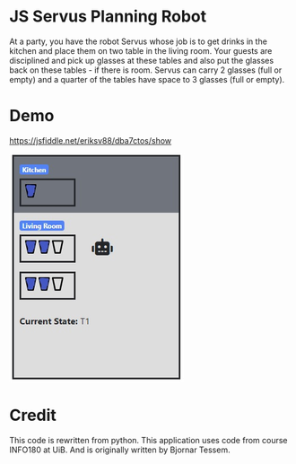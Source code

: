 

# JS Servus Planning Robot
At a party, you have the robot Servus whose job is to get drinks in the kitchen and place them on two
table in the living room. Your guests are disciplined and pick up glasses at these tables and also put the glasses back on
these tables - if there is room. Servus can carry 2 glasses (full or empty) and a quarter of the tables have space
to 3 glasses (full or empty).

# Demo
https://jsfiddle.net/eriksv88/dba7ctos/show

![JS-Servus-Planning-Robot](Screenshots/serv.jpg)

# Credit
This code is rewritten from python.
This application uses code from course INFO180 at UiB. And is originally written by Bjornar Tessem.
